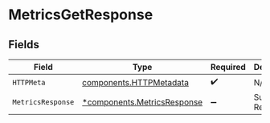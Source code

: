 # MetricsGetResponse


## Fields

| Field                                                                     | Type                                                                      | Required                                                                  | Description                                                               |
| ------------------------------------------------------------------------- | ------------------------------------------------------------------------- | ------------------------------------------------------------------------- | ------------------------------------------------------------------------- |
| `HTTPMeta`                                                                | [components.HTTPMetadata](../../models/components/httpmetadata.md)        | :heavy_check_mark:                                                        | N/A                                                                       |
| `MetricsResponse`                                                         | [*components.MetricsResponse](../../models/components/metricsresponse.md) | :heavy_minus_sign:                                                        | Successful Response                                                       |